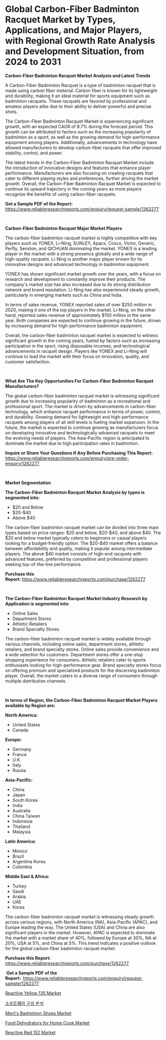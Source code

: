 <p><h1>Global Carbon-Fiber Badminton Racquet Market by Types, Applications, and Major Players, with Regional Growth Rate Analysis and Development Situation, from 2024 to 2031</h1></p><p><strong>Carbon-Fiber Badminton Racquet Market Analysis and Latest Trends</strong></p>
<p><p>A Carbon-Fiber Badminton Racquet is a type of badminton racquet that is made using carbon fiber material. Carbon fiber is known for its lightweight and durability, making it an ideal material for sports equipment such as badminton racquets. These racquets are favored by professional and amateur players alike due to their ability to deliver powerful and precise shots.</p><p>The Carbon-Fiber Badminton Racquet Market is experiencing significant growth, with an expected CAGR of 8.7% during the forecast period. This growth can be attributed to factors such as the increasing popularity of badminton as a sport, as well as the growing demand for high-performance equipment among players. Additionally, advancements in technology have allowed manufacturers to develop carbon-fiber racquets that offer improved stability, control, and power.</p><p>The latest trends in the Carbon-Fiber Badminton Racquet Market include the introduction of innovative designs and features that enhance player performance. Manufacturers are also focusing on creating racquets that cater to different playing styles and preferences, further driving the market growth. Overall, the Carbon-Fiber Badminton Racquet Market is expected to continue its upward trajectory in the coming years as more players recognize the benefits of using carbon-fiber racquets.</p></p>
<p><strong>Get a Sample PDF of the Report:&nbsp;</strong> <a href="https://www.reliableresearchreports.com/enquiry/request-sample/1262277">https://www.reliableresearchreports.com/enquiry/request-sample/1262277</a></p>
<p>&nbsp;</p>
<p><strong>Carbon-Fiber Badminton Racquet Major Market Players</strong></p>
<p><p>The carbon-fiber badminton racquet market is highly competitive with key players such as YONEX, Li-Ning, SUNLEY, Apacs, Cosco, Victor, Generic, Perfly, Senston, and QICHUAN dominating the market. YONEX is a leading player in the market with a strong presence globally and a wide range of high-quality racquets. Li-Ning is another major player known for its innovative designs and advanced technology in badminton equipment.</p><p>YONEX has shown significant market growth over the years, with a focus on research and development to constantly improve their products. The company's market size has also increased due to its strong distribution network and brand reputation. Li-Ning has also experienced steady growth, particularly in emerging markets such as China and India.</p><p>In terms of sales revenue, YONEX reported sales of over $250 million in 2020, making it one of the top players in the market. Li-Ning, on the other hand, reported sales revenue of approximately $150 million in the same year. Both companies are expected to continue growing in the future, driven by increasing demand for high-performance badminton equipment.</p><p>Overall, the carbon-fiber badminton racquet market is expected to witness significant growth in the coming years, fueled by factors such as increasing participation in the sport, rising disposable incomes, and technological advancements in racquet design. Players like YONEX and Li-Ning will continue to lead the market with their focus on innovation, quality, and customer satisfaction.</p></p>
<p>&nbsp;</p>
<p><strong>What Are The Key Opportunities For Carbon-Fiber Badminton Racquet Manufacturers?</strong></p>
<p><p>The global carbon-fiber badminton racquet market is witnessing significant growth due to increasing popularity of badminton as a recreational and professional sport. The market is driven by advancements in carbon-fiber technology, which enhance racquet performance in terms of power, control, and durability. Growing demand for lightweight and high-performance racquets among players of all skill levels is fueling market expansion. In the future, the market is expected to continue growing as manufacturers focus on developing innovative and technologically advanced racquets to meet the evolving needs of players. The Asia-Pacific region is anticipated to dominate the market due to high participation rates in badminton.</p></p>
<p><strong>Inquire or Share Your Questions If Any Before Purchasing This Report:</strong> <a href="https://www.reliableresearchreports.com/enquiry/pre-order-enquiry/1262277">https://www.reliableresearchreports.com/enquiry/pre-order-enquiry/1262277</a></p>
<p>&nbsp;</p>
<p><strong>Market Segmentation</strong></p>
<p><strong>The Carbon-Fiber Badminton Racquet Market Analysis by types is segmented into:</strong></p>
<p><ul><li>$20 and Below</li><li>$20-$40</li><li>Above $40</li></ul></p>
<p><p>The carbon-fiber badminton racquet market can be divided into three main types based on price ranges: $20 and below, $20-$40, and above $40. The $20 and below market typically caters to beginners or casual players looking for a budget-friendly option. The $20-$40 market offers a balance between affordability and quality, making it popular among intermediate players. The above $40 market consists of high-end racquets with advanced features, preferred by competitive and professional players seeking top-of-the-line performance.</p></p>
<p><strong>Purchase this Report:&nbsp;</strong><a href="https://www.reliableresearchreports.com/purchase/1262277">https://www.reliableresearchreports.com/purchase/1262277</a></p>
<p>&nbsp;</p>
<p><strong>The Carbon-Fiber Badminton Racquet Market Industry Research by Application is segmented into:</strong></p>
<p><ul><li>Online Sales</li><li>Department Stores</li><li>Athletic Retailers</li><li>Brand Specialty Stores</li></ul></p>
<p><p>The carbon-fiber badminton racquet market is widely available through various channels, including online sales, department stores, athletic retailers, and brand specialty stores. Online sales provide convenience and a wide selection for customers. Department stores offer a one-stop shopping experience for consumers. Athletic retailers cater to sports enthusiasts looking for high-performance gear. Brand specialty stores focus on offering premium and specialized products for the discerning badminton player. Overall, the market caters to a diverse range of consumers through multiple distribution channels.</p></p>
<p>&nbsp;</p>
<p><strong>In terms of Region, the Carbon-Fiber Badminton Racquet Market Players available by Region are:</strong></p>
<p>
    <p> <strong> North America: </strong>
        <ul>
            <li>United States</li>
            <li>Canada</li>
        </ul>
        </p> 
    <p> <strong> Europe: </strong>
        <ul>
            <li>Germany</li>
            <li>France</li>
            <li>U.K.</li>
            <li>Italy</li>
            <li>Russia</li>
        </ul>
        </p> 
    <p> <strong> Asia-Pacific: </strong>
        <ul>
            <li>China</li>
            <li>Japan</li>
            <li>South Korea</li>
            <li>India</li>
            <li>Australia</li>
            <li>China Taiwan</li>
            <li>Indonesia</li>
            <li>Thailand</li>
            <li>Malaysia</li>
        </ul>
        </p> 
    <p> <strong> Latin America: </strong>
        <ul>
            <li>Mexico</li>
            <li>Brazil</li>
            <li>Argentina Korea</li>
            <li>Colombia</li>
        </ul>
        </p> 
    <p> <strong> Middle East & Africa: </strong>
        <ul>
            <li>Turkey</li>
            <li>Saudi</li>
            <li>Arabia</li>
            <li>UAE</li>
            <li>Korea</li>
        </ul>
    </p>
    </p>
<p><p>The carbon-fiber badminton racquet market is witnessing steady growth across various regions, with North America (NA), Asia-Pacific (APAC), and Europe leading the way. The United States (USA) and China are also significant players in the market. However, APAC is expected to dominate the market with a market share of 40%, followed by Europe at 30%, NA at 20%, USA at 5%, and China at 5%. This trend indicates a positive outlook for the global carbon-fiber badminton racquet market.</p></p>
<p><strong>Purchase this Report: </strong><a href="https://www.reliableresearchreports.com/purchase/1262277">https://www.reliableresearchreports.com/purchase/1262277</a></p>
<p>&nbsp;<strong>Get a Sample PDF of the Report:&nbsp;&nbsp;</strong><a href="https://www.reliableresearchreports.com/enquiry/request-sample/1262277">https://www.reliableresearchreports.com/enquiry/request-sample/1262277</a></p>
<p><strong></strong></p>
<p><p><a href="https://issuu.com/reportprime-2/docs/reactive-yellow-135-market-size-2030.pptx">Reactive Yellow 135 Market</a></p><p><a href="https://github.com/KellyLyncyh543964/Market-Research-Report-List-1/blob/main/62529305994.md">소프트웨어 구성 분석</a></p><p><a href="https://github.com/shotows/Market-Research-Report-List-1/blob/main/mens-badminton-shoes-market.md">Men\'s Badminton Shoes Market</a></p><p><a href="https://github.com/beatblasta/Market-Research-Report-List-2/blob/main/food-dehydrators-for-home-cook-market.md">Food Dehydrators for Home Cook Market</a></p><p><a href="https://issuu.com/reportprime-2/docs/reactive-red-152-market-size-2030.pptx">Reactive Red 152 Market</a></p></p>